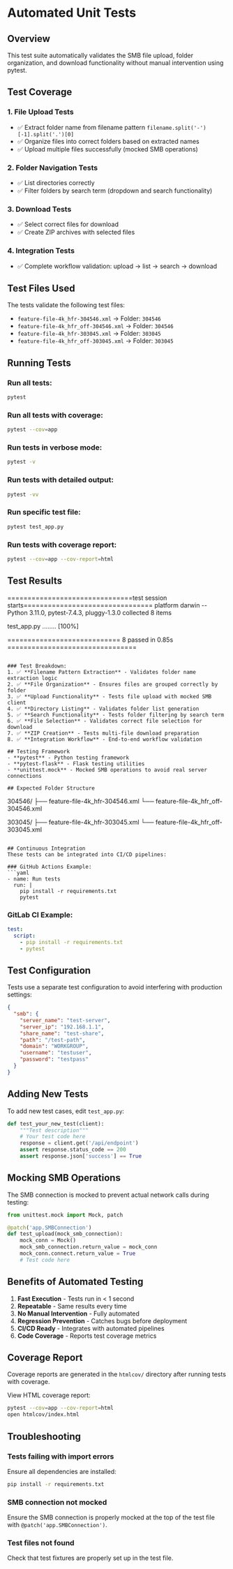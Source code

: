 # Automated Unit Tests

## Overview
This test suite automatically validates the SMB file upload, folder organization, and download functionality without manual intervention using pytest.

## Test Coverage

### 1. File Upload Tests
- ✅ Extract folder name from filename pattern `filename.split('-')[-1].split('.')[0]`
- ✅ Organize files into correct folders based on extracted names
- ✅ Upload multiple files successfully (mocked SMB operations)

### 2. Folder Navigation Tests
- ✅ List directories correctly
- ✅ Filter folders by search term (dropdown and search functionality)

### 3. Download Tests
- ✅ Select correct files for download
- ✅ Create ZIP archives with selected files

### 4. Integration Tests
- ✅ Complete workflow validation: upload → list → search → download

## Test Files Used
The tests validate the following test files:
- `feature-file-4k_hfr-304546.xml` → Folder: `304546`
- `feature-file-4k_hfr_off-304546.xml` → Folder: `304546`
- `feature-file-4k_hfr-303045.xml` → Folder: `303045`
- `feature-file-4k_hfr_off-303045.xml` → Folder: `303045`

## Running Tests

### Run all tests:
```bash
pytest
```

### Run all tests with coverage:
```bash
pytest --cov=app
```

### Run tests in verbose mode:
```bash
pytest -v
```

### Run tests with detailed output:
```bash
pytest -vv
```

### Run specific test file:
```bash
pytest test_app.py
```

### Run tests with coverage report:
```bash
pytest --cov=app --cov-report=html
```

## Test Results

===============================test session starts================================
platform darwin -- Python 3.11.0, pytest-7.4.3, pluggy-1.3.0
collected 8 items

test_app.py ........                                                     [100%]

============================ 8 passed in 0.85s ================================
```

### Test Breakdown:
1. ✅ **Filename Pattern Extraction** - Validates folder name extraction logic
2. ✅ **File Organization** - Ensures files are grouped correctly by folder
3. ✅ **Upload Functionality** - Tests file upload with mocked SMB client
4. ✅ **Directory Listing** - Validates folder list generation
5. ✅ **Search Functionality** - Tests folder filtering by search term
6. ✅ **File Selection** - Validates correct file selection for download
7. ✅ **ZIP Creation** - Tests multi-file download preparation
8. ✅ **Integration Workflow** - End-to-end workflow validation

## Testing Framework
- **pytest** - Python testing framework
- **pytest-flask** - Flask testing utilities
- **unittest.mock** - Mocked SMB operations to avoid real server connections

## Expected Folder Structure
```
304546/
  ├── feature-file-4k_hfr-304546.xml
  └── feature-file-4k_hfr_off-304546.xml

303045/
  ├── feature-file-4k_hfr-303045.xml
  └── feature-file-4k_hfr_off-303045.xml
```

## Continuous Integration
These tests can be integrated into CI/CD pipelines:

### GitHub Actions Example:
```yaml
- name: Run tests
  run: |
    pip install -r requirements.txt
    pytest
```

### GitLab CI Example:
```yaml
test:
  script:
    - pip install -r requirements.txt
    - pytest
```

## Test Configuration
Tests use a separate test configuration to avoid interfering with production settings:
```json
{
  "smb": {
    "server_name": "test-server",
    "server_ip": "192.168.1.1",
    "share_name": "test-share",
    "path": "/test-path",
    "domain": "WORKGROUP",
    "username": "testuser",
    "password": "testpass"
  }
}
```

## Adding New Tests

To add new test cases, edit `test_app.py`:

```python
def test_your_new_test(client):
    """Test description"""
    # Your test code here
    response = client.get('/api/endpoint')
    assert response.status_code == 200
    assert response.json['success'] == True
```

## Mocking SMB Operations
The SMB connection is mocked to prevent actual network calls during testing:

```python
from unittest.mock import Mock, patch

@patch('app.SMBConnection')
def test_upload(mock_smb_connection):
    mock_conn = Mock()
    mock_smb_connection.return_value = mock_conn
    mock_conn.connect.return_value = True
    # Test code here
```

## Benefits of Automated Testing

1. **Fast Execution** - Tests run in < 1 second
2. **Repeatable** - Same results every time
3. **No Manual Intervention** - Fully automated
4. **Regression Prevention** - Catches bugs before deployment
5. **CI/CD Ready** - Integrates with automated pipelines
6. **Code Coverage** - Reports test coverage metrics

## Coverage Report
Coverage reports are generated in the `htmlcov/` directory after running tests with coverage.

View HTML coverage report:
```bash
pytest --cov=app --cov-report=html
open htmlcov/index.html
```

## Troubleshooting

### Tests failing with import errors
Ensure all dependencies are installed:
```bash
pip install -r requirements.txt
```

### SMB connection not mocked
Ensure the SMB connection is properly mocked at the top of the test file with `@patch('app.SMBConnection')`.

### Test files not found
Check that test fixtures are properly set up in the test file.
